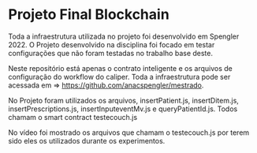 # Projeto Final Blockchain

Toda a infraestrutura utilizada no projeto foi desenvolvido em Spengler 2022. O Projeto desenvolvido na disciplina foi focado em testar configurações que não foram testadas no trabalho base deste.

Neste repositório está apenas o contrato inteligente e os arquivos de configuração do workflow do caliper. Toda a infraestrutura pode ser acessada em => https://github.com/anacspengler/mestrado.

No Projeto foram utilizados os arquivos, insertPatient.js, insertDitem.js, insertPrescriptions.js, insertInputeventMv.js e queryPatientId.js. Todos chamam o smart contract testecouch.js

No vídeo foi mostrado os arquivos que chamam o testecouch.js por terem sido eles os utilizados durante os experimentos.
